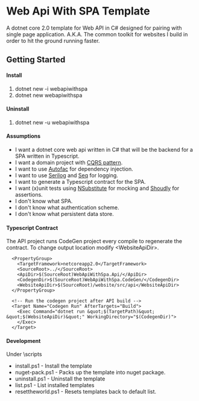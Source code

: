 Web Api With SPA Template
===================

A dotnet core 2.0 template for Web API in C# designed for pairing with single page application. A.K.A. The common toolkit for websites I build in order to hit the ground running faster.

Getting Started
-------------

#### Install
1. dotnet new -i webapiwithspa
2. dotnet new webapiwithspa

#### Uninstall
1. dotnet new -u webapiwithspa

#### Assumptions

- I want a dotnet core web api written in C# that will be the backend for a SPA written in Typescript. 
- I want a domain project with [CQRS pattern](https://docs.microsoft.com/en-us/azure/architecture/patterns/cqrs). 
- I want to use [Autofac](https://autofac.org/) for dependency injection. 
- I want to use [Serilog](https://serilog.net/) and [Seq](https://getseq.net/) for logging. 
- I want to generate a Typescript contract for the SPA. 
- I want (x)unit tests using [NSubstitute](http://nsubstitute.github.io/) for mocking and [Shoudly](https://github.com/shouldly/shouldly) for assertions. 
- I don't know what SPA.
- I don't know what authentication scheme.
- I don't know what persistent data store. 

#### Typescript Contract
The API project runs CodeGen project every compile to regenerate the contract. To change output location modify &lt;WebsiteApiDir&gt;.

```
  <PropertyGroup>
    <TargetFramework>netcoreapp2.0</TargetFramework>
    <SourceRoot>../</SourceRoot>
    <ApiDir>$(SourceRoot)WebApiWithSpa.Api/</ApiDir>
    <CodegenDir>$(SourceRoot)WebApiWithSpa.CodeGen/</CodegenDir>
    <WebsiteApiDir>$(SourceRoot)/website/src/api</WebsiteApiDir>
  </PropertyGroup>

  <!-- Run the codegen project after API build -->
  <Target Name="Codegen Run" AfterTargets="Build">
    <Exec Command="dotnet run &quot;$(TargetPath)&quot; &quot;$(WebsiteApiDir)&quot;" WorkingDirectory="$(CodegenDir)">
    </Exec>
  </Target>
```

#### Development
Under \scripts
 - install.ps1 - Install the template
 - nuget-pack.ps1 - Packs up the template into nuget package.
 - uninstall.ps1 - Uninstall the template
 - list.ps1 - List installed templates
 - resettheworld.ps1 - Resets templates back to default list.
 